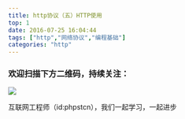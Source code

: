 ```yaml
---
title: http协议（五）HTTP使用
top: 1
date: 2016-07-25 16:04:44
tags: ["http","网络协议","编程基础"]
categories: "http"
---
```



### 欢迎扫描下方二维码，持续关注：
![](https://ww1.sinaimg.cn/large/a616b9a4gy1g4xzv954a4j20760763yo.jpg)

互联网工程师（id:phpstcn），我们一起学习，一起进步
